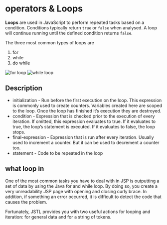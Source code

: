 # operators & Loops

**Loops** are used in JavaScript to perform repeated tasks based on a condition. 
Conditions typically return `true` or `false` when analysed. 
A loop will continue running until the defined condition returns `false`.

The three most common types of loops are

1. for
2. while
3. do while

![for loop](https://cdn.javascripttutorial.net/wp-content/uploads/2020/01/JavaScript-for-Loop.png)
![while loop](https://cdn.javascripttutorial.net/wp-content/uploads/2016/08/JavaScript-while-loop.png)
## Description
* initialization - Run before the first execution on the loop. This expression is commonly used to create counters. Variables created here are scoped to the loop. Once the loop has finished it’s execution they are destroyed.
* condition - Expression that is checked prior to the execution of every iteration. If omitted, this expression evaluates to true. If it evaluates to true, the loop’s statement is executed. If it evaluates to false, the loop stops.
* final-expression - Expression that is run after every iteration. Usually used to increment a counter. But it can be used to decrement a counter too.
* statement - Code to be repeated in the loop

## what loop in 

One of the most common tasks you have to deal with in JSP is outputting a set of data by using the Java for and while loop. By doing so, you create a very unreadability JSP page with opening and closing curly brace. In addition, if something an error occurred, it is difficult to detect the code that causes the problem.

Fortunately, JSTL provides you with two useful actions for looping and iteration: for general data and for a string of tokens.

